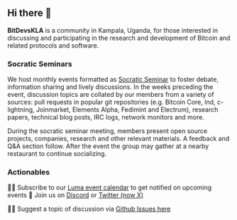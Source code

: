 ## Hi there 👋

**BitDevsKLA** is a community in Kampala, Uganda, for those interested in discussing and participating in the research and development of Bitcoin and related protocols and software.

### Socratic Seminars

We host monthly events formatted as [Socratic Seminar](https://en.wikipedia.org/wiki/Socratic_method#Socratic_seminar) to foster debate, information sharing and lively discussions.
In the weeks preceding the event, discussion topics are collated by our members from a variety of sources: pull requests in popular git repositories (e.g. Bitcoin Core, lnd, c-lightning, Joinmarket, Elements Alpha, Fedimint and Electrum), research papers, technical blog posts, IRC logs, network monitors and more.

During the socratic seminar meeting, members present open source projects, companies, research and other relevant materials.
A feedback and Q&A section follow. After the event the group may gather at a nearby restaurant to continue socializing.

### Actionables

🙋‍♀️ Subscribe to our [Luma event calendar](https://lu.ma/bitdevskla) to get notified on upcoming events
🧙 Join us on [Discord](#) or [Twitter (now X)](https://x.com/BitDevsKLA)


👩‍💻 Suggest a topic of discussion via [Github Issues here](https://github.com/BitDevsKLA/bitdevskla.org/issues)
